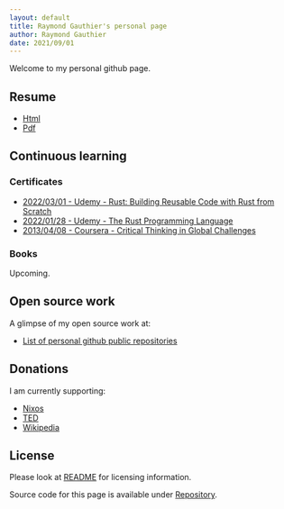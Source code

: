 ```yaml
---
layout: default
title: Raymond Gauthier's personal page
author: Raymond Gauthier
date: 2021/09/01
---
```


Welcome to my personal github page.

## Resume

 -  [Html](./resume/public.html)
 -  [Pdf](./resume/public.pdf)


## Continuous learning

### Certificates

 -  [2022/03/01 - Udemy - Rust: Building Reusable Code with Rust from Scratch](./training-certificates/20220301_Udemy-Rust-Building-Reusable-Code-with-Rust-from-Scratch.pdf)
 -  [2022/01/28 - Udemy - The Rust Programming Language](./training-certificates/20220128_Udemy-The-Rust-Programming-Language.pdf)
 -  [2013/04/08 - Coursera - Critical Thinking in Global Challenges](./training-certificates/20130408_Coursera-CriticalThinkinginGlobalChallenges.pdf)


### Books

Upcoming.


## Open source work

A glimpse of my open source work at:

 -  [List of personal github public repositories]


## Donations

I am currently supporting:

 -  [Nixos](https://opencollective.com/nixos)
 -  [TED](https://www.ted.com/about/our-organization/how-ted-works/giving-to-ted)
 -  [Wikipedia](https://donate.wikimedia.org/w/index.php?title=Special:LandingPage&country=CA&uselang=en&utm_medium=sidebar&utm_source=donate&utm_campaign=C13_en.wikipedia.org)


## License

Please look at [README] for licensing information.

Source code for this page is available under [Repository].


[List of personal github public repositories]: https://github.com/jraygauthier?tab=repositories
[README]: https://github.com/jraygauthier/jraygauthier.github.io/blob/master/README.md
[Repository]: https://github.com/jraygauthier/jraygauthier.github.io
